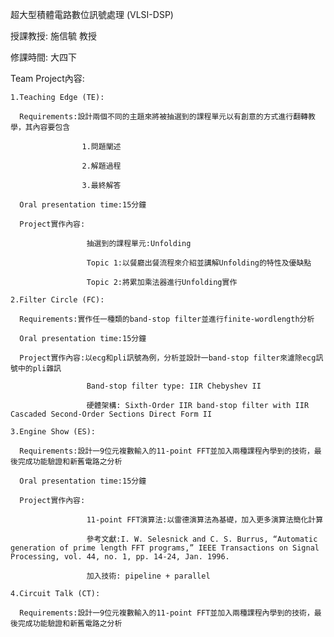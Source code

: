 超大型積體電路數位訊號處理 (VLSI-DSP)

授課教授: 施信毓 教授

修課時間: 大四下

Team Project內容:

    1.Teaching Edge (TE):

      Requirements:設計兩個不同的主題來將被抽選到的課程單元以有創意的方式進行翻轉教學，其內容要包含
      
                    1.問題闡述
      
                    2.解題過程
      
                    3.最終解答
                    
      Oral presentation time:15分鐘

      Project實作內容: 
      
                     抽選到的課程單元:Unfolding

                     Topic 1:以餐廳出餐流程來介紹並講解Unfolding的特性及優缺點

                     Topic 2:將累加乘法器進行Unfolding實作

    2.Filter Circle (FC):

      Requirements:實作任一種類的band-stop filter並進行finite-wordlength分析

      Oral presentation time:15分鐘

      Project實作內容:以ecg和pli訊號為例，分析並設計一band-stop filter來濾除ecg訊號中的pli雜訊
                
                     Band-stop filter type: IIR Chebyshev II

                     硬體架構: Sixth-Order IIR band-stop filter with IIR Cascaded Second-Order Sections Direct Form II

    3.Engine Show (ES):                  

      Requirements:設計一9位元複數輸入的11-point FFT並加入兩種課程內學到的技術，最後完成功能驗證和新舊電路之分析

      Oral presentation time:15分鐘

      Project實作內容: 
      
                     11-point FFT演算法:以雷德演算法為基礎，加入更多演算法簡化計算

                     參考文獻:I. W. Selesnick and C. S. Burrus, “Automatic generation of prime length FFT programs,” IEEE Transactions on Signal Processing, vol. 44, no. 1, pp. 14-24, Jan. 1996.

                     加入技術: pipeline + parallel

    4.Circuit Talk (CT):

      Requirements:設計一9位元複數輸入的11-point FFT並加入兩種課程內學到的技術，最後完成功能驗證和新舊電路之分析





    


